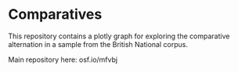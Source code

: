 # Comparatives

This repository contains a plotly graph for exploring the comparative alternation in a sample from the British National corpus.

Main repository here: osf.io/mfvbj
